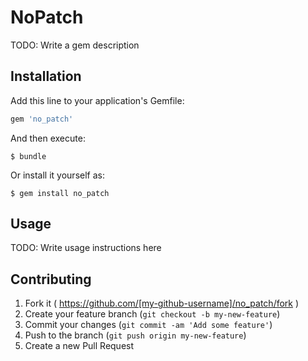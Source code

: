 # NoPatch

TODO: Write a gem description

## Installation

Add this line to your application's Gemfile:

```ruby
gem 'no_patch'
```

And then execute:

    $ bundle

Or install it yourself as:

    $ gem install no_patch

## Usage

TODO: Write usage instructions here

## Contributing

1. Fork it ( https://github.com/[my-github-username]/no_patch/fork )
2. Create your feature branch (`git checkout -b my-new-feature`)
3. Commit your changes (`git commit -am 'Add some feature'`)
4. Push to the branch (`git push origin my-new-feature`)
5. Create a new Pull Request
